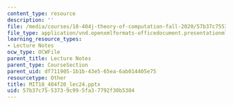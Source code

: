 ```yaml
---
content_type: resource
description: ''
file: /media/courses/18-404j-theory-of-computation-fall-2020/57b37c7553739c995fa37792f30b5304_MIT18_404f20_lec24.pptx
file_type: application/vnd.openxmlformats-officedocument.presentationml.presentation
learning_resource_types:
- Lecture Notes
ocw_type: OCWFile
parent_title: Lecture Notes
parent_type: CourseSection
parent_uid: df711905-1b1b-43e5-65ea-6ab014405e75
resourcetype: Other
title: MIT18_404f20_lec24.pptx
uid: 57b37c75-5373-9c99-5fa3-7792f30b5304
---
```

